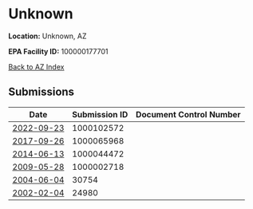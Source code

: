# Unknown

**Location:** Unknown, AZ

**EPA Facility ID:** 100000177701

[Back to AZ Index](../../index.md)

## Submissions

| Date | Submission ID | Document Control Number |
|------|--------------|-------------------------|
| [2022-09-23](submissions/1000102572.md) | 1000102572 |  |
| [2017-09-26](submissions/1000065968.md) | 1000065968 |  |
| [2014-06-13](submissions/1000044472.md) | 1000044472 |  |
| [2009-05-28](submissions/1000002718.md) | 1000002718 |  |
| [2004-06-04](submissions/30754.md) | 30754 |  |
| [2002-02-04](submissions/24980.md) | 24980 |  |
